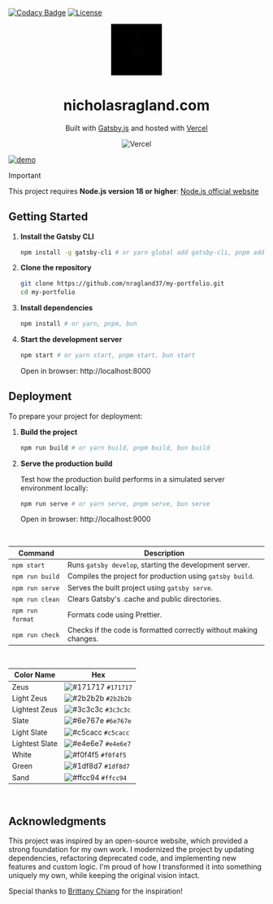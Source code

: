 [![Codacy Badge](https://app.codacy.com/project/badge/Grade/6ad1d4af511a4c6b8944e8b681bab07f)](https://app.codacy.com/gh/nragland37/my-portfolio/dashboard?utm_source=gh&utm_medium=referral&utm_content=&utm_campaign=Badge_grade)
[![License](https://img.shields.io/badge/license-MIT-blue)](https://github.com/nragland37/my-portfolio/blob/main/LICENSE)

<div align="center">
  <a href="https://www.nicholasragland.com/" target="_blank">
    <img alt="Logo" src="/static/assets/folio-logo.gif" width="20%" />
  </a>
</div>
<h1 align="center">
  nicholasragland.com
</h1>
<p align="center">
  Built with <a href="https://www.gatsbyjs.com/" target="_blank">Gatsby.js</a> and hosted with <a href="https://www.vercel.com/" target="_blank">Vercel</a>
</p>

<div align="center">
  
![Vercel](https://vercelbadge.vercel.app/api/nragland37/my-portfolio)

</div>

<a href="https://www.nicholasragland.com/" target="_blank">

![demo](https://raw.githubusercontent.com/nragland37/my-portfolio/main/src/images/demo.png)

</a>

> [!IMPORTANT]
> This project requires **Node.js version 18 or higher**: [Node.js official website](https://nodejs.org/)

## Getting Started

1. **Install the Gatsby CLI**

   ```sh
   npm install -g gatsby-cli # or yarn global add gatsby-cli, pnpm add --global gatsby-cli, bun add --global gatsby-cli
   ```

2. **Clone the repository**

   ```sh
   git clone https://github.com/nragland37/my-portfolio.git
   cd my-portfolio
   ```

3. **Install dependencies**

   ```sh
   npm install # or yarn, pnpm, bun
   ```

4. **Start the development server**
   ```sh
   npm start # or yarn start, pnpm start, bun start
   ```
   Open in browser: http://localhost:8000

## Deployment

To prepare your project for deployment:

1. **Build the project**

   ```sh
   npm run build # or yarn build, pnpm build, bun build
   ```

2. **Serve the production build**

   Test how the production build performs in a simulated server environment locally:

   ```sh
   npm run serve # or yarn serve, pnpm serve, bun serve
   ```

   Open in browser: http://localhost:9000

<br />
  
| Command        | Description                                                      |
| -------------- | ---------------------------------------------------------------- |
| `npm start`    | Runs `gatsby develop`, starting the development server.          |
| `npm run build`| Compiles the project for production using `gatsby build`.        |
| `npm run serve`| Serves the built project using `gatsby serve`.                   |
| `npm run clean`| Clears Gatsby's .cache and public directories.                   |
| `npm run format`| Formats code using Prettier.                                    |
| `npm run check`| Checks if the code is formatted correctly without making changes.|

<br />

| Color Name     | Hex                                                                |
| -------------- | ------------------------------------------------------------------ |
| Zeus           | ![#171717](https://via.placeholder.com/10/171717?text=+) `#171717` |
| Light Zeus     | ![#2b2b2b](https://via.placeholder.com/10/2b2b2b?text=+) `#2b2b2b` |
| Lightest Zeus  | ![#3c3c3c](https://via.placeholder.com/10/3c3c3c?text=+) `#3c3c3c` |
| Slate          | ![#6e767e](https://via.placeholder.com/10/6e767e?text=+) `#6e767e` |
| Light Slate    | ![#c5cacc](https://via.placeholder.com/10/c5cacc?text=+) `#c5cacc` |
| Lightest Slate | ![#e4e6e7](https://via.placeholder.com/10/e4e6e7?text=+) `#e4e6e7` |
| White          | ![#f0f4f5](https://via.placeholder.com/10/f0f4f5?text=+) `#f0f4f5` |
| Green          | ![#1df8d7](https://via.placeholder.com/10/1df8d7?text=+) `#1df8d7` |
| Sand           | ![#ffcc94](https://via.placeholder.com/10/ffcc94?text=+) `#ffcc94` |

<br />

## Acknowledgments

This project was inspired by an open-source website, which provided a strong foundation for my own work. I modernized the project by updating dependencies, refactoring deprecated code, and implementing new features and custom logic. I'm proud of how I transformed it into something uniquely my own, while keeping the original vision intact.

Special thanks to [Brittany Chiang](https://github.com/bchiang7) for the inspiration!
